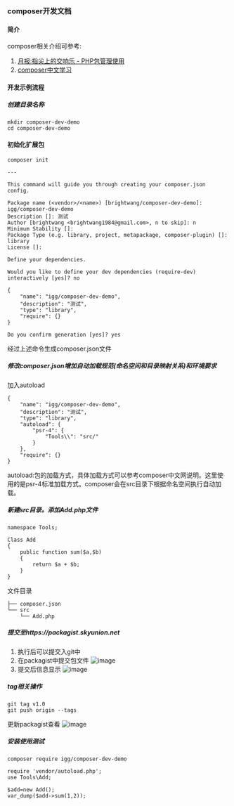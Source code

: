 ### composer开发文档

#### 简介
composer相关介绍可参考:
1. [月报:指尖上的交响乐 - PHP包管理使用](http://wiki.skyunion.net/index.php/%E6%9C%88%E6%8A%A5:%E6%8C%87%E5%B0%96%E4%B8%8A%E7%9A%84%E4%BA%A4%E5%93%8D%E4%B9%90_-_PHP%E5%8C%85%E7%AE%A1%E7%90%86%E4%BD%BF%E7%94%A8#.E5.88.B6.E4.BD.9C.E4.BE.9D.E8.B5.96.2F.E5.8C.85.EF.BC.88library.EF.BC.89)
2. [composer中文学习](https://docs.phpcomposer.com/00-intro.html)

#### 开发示例流程

##### 创建目录名称

```
mkdir composer-dev-demo
cd composer-dev-demo
```
#### 初始化扩展包
```
composer init

---

This command will guide you through creating your composer.json config.

Package name (<vendor>/<name>) [brightwang/composer-dev-demo]: igg/composer-dev-demo
Description []: 测试
Author [brightwang <brightwang1984@gmail.com>, n to skip]: n
Minimum Stability []:
Package Type (e.g. library, project, metapackage, composer-plugin) []: library
License []:

Define your dependencies.

Would you like to define your dev dependencies (require-dev) interactively [yes]? no

{
    "name": "igg/composer-dev-demo",
    "description": "测试",
    "type": "library",
    "require": {}
}

Do you confirm generation [yes]? yes

```
经过上述命令生成composer.json文件

##### 修改composer.json增加自动加载规范(命名空间和目录映射关系)和环境要求

加入autoload

```
{
    "name": "igg/composer-dev-demo",
    "description": "测试",
    "type": "library",
    "autoload": {
        "psr-4": {
            "Tools\\": "src/"
        }
    },
    "require": {}
}
```
autoload:包的加载方式，具体加载方式可以参考composer中文网说明。这里使用的是psr-4标准加载方式。composer会在src目录下根据命名空间执行自动加载。


##### 新建src目录。添加Add.php文件


```
namespace Tools;

Class Add
{
    public function sum($a,$b)
    {
        return $a + $b;
    }
}
```


文件目录

```
├── composer.json
└── src
    └── Add.php
```
##### 提交至https://packagist.skyunion.net
1. 执行后可以提交入git中
2. 在packagist中提交包文件
![image](http://wiki.skyunion.net/images/thumb/e/ef/Packagist%E6%B7%BB%E5%8A%A0%402x.png/800px-Packagist%E6%B7%BB%E5%8A%A0%402x.png)
3. 提交后信息显示
![image](http://wiki.skyunion.net/images/thumb/6/67/%E6%B7%BB%E5%8A%A0%E5%8C%85%402x.png/800px-%E6%B7%BB%E5%8A%A0%E5%8C%85%402x.png)

##### tag相关操作

```
git tag v1.0
git push origin --tags
```
更新packagist查看
![image](http://wiki.skyunion.net/images/thumb/a/ab/Tag%402x.png/800px-Tag%402x.png)

##### 安装使用测试

```
composer require igg/composer-dev-demo
```

```
require 'vendor/autoload.php';
use Tools\Add;

$add=new Add();
var_dump($add->sum(1,2));
```







